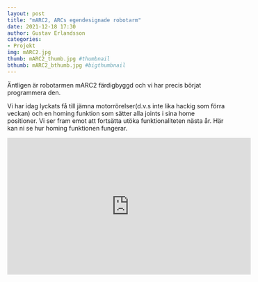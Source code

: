 ```yaml
---
layout: post
title: "mARC2, ARCs egendesignade robotarm"
date: 2021-12-18 17:30
author: Gustav Erlandsson
categories: 
- Projekt
img: mARC2.jpg
thumb: mARC2_thumb.jpg #thumbnail
bthumb: mARC2_bthumb.jpg #bigthumbnail
---
```

Äntligen är robotarmen mARC2 färdigbyggd och vi har precis börjat programmera den. 
<!--more-->
Vi har idag lyckats få till jämna motorrörelser(d.v.s inte lika hackig som förra veckan) och en homing funktion som sätter alla joints i sina home positioner. Vi ser fram emot att fortsätta utöka funktionaliteten nästa år. Här kan ni se hur homing funktionen fungerar. 

<iframe width="560" height="315" src="https://www.youtube.com/embed/_NRgYh_ebSI" title="mARC2" frameborder="0" allow="accelerometer; autoplay; clipboard-write; encrypted-media; gyroscope; picture-in-picture" allowfullscreen></iframe>
